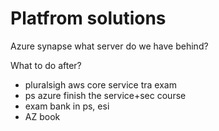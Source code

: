 # Platfrom solutions
<!-- I am here 1,2,3,4 concluded, with db add and files option commit 12/11 23:17  + 23:39-->

Azure synapse what server do we have behind?

What to do after?
- pluralsigh aws core service tra exam
- ps azure finish the service+sec course
- exam bank in ps, esi
- AZ book